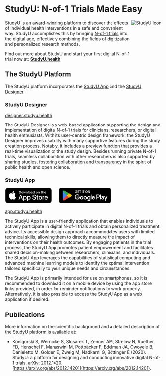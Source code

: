 # StudyU: N-of-1 Trials Made Easy

<img src="https://www.studyu.health/img/icon_wide.png" height="130" align="right"
alt="StudyU Icon">

StudyU is an [award-winning](https://www.studyu.health/blog/best-idea-award)
platform to discover the effects of individual health interventions in a safe
and convenient way. StudyU accomplishes this by bringing
[N-of-1 trials](https://www.studyu.health/docs/basics/n-of-1-trials) into the
digital age, effectively combining the fields of digitization and personalized
research methods.

Find out more about StudyU and start your first digital N-of-1 trial now at:
**[StudyU.health](https://www.studyu.health)**

## The StudyU Platform

The StudyU platform incorporates the [StudyU App](https://app.studyu.health)
and the [StudyU Designer](https://designer.studyu.health).

### StudyU Designer

[designer.studyu.health](https://designer.studyu.health)

The StudyU Designer is a web-based application supporting the design and
implementation of digital N-of-1 trials for clinicians, researchers, or digital
health enthusiasts. With its user-centric design framework, the StudyU Designer
improves usability with many supportive features during the study creation
process. Notably, it includes a preview function that provides a real-time
visualization of the study design. Besides running private N-of-1 trials,
seamless collaboration with other researchers is also supported by sharing
studies, fostering collaboration and transparency in the spirit of public health
and open science.

### StudyU App

[<img src="resources/img/app-store-badge.png" height="50"
alt="Download on the App Store">](<https://apps.apple.com/us/app/studyu-health/id1571991198>)
&nbsp;&nbsp;&nbsp;&nbsp;
[<img src="resources/img/google-play-badge.png" height="50"
alt="Get it on Google Play">](<https://play.google.com/store/apps/details?id=health.studyu.app>)

[app.studyu.health](https://app.studyu.health)

The StudyU App is a user-friendly application that
enables individuals to actively participate in digital N-of-1 trials and obtain
personalized treatment advice. Its accessible design approach accommodates users
with limited technical skills, allowing them to directly measure the impact of
interventions on their health outcomes. By engaging patients in the trial process,
the StudyU App promotes patient empowerment and facilitates shared
decision-making between researchers, clinicians, and individuals. The StudyU App
leverages the capabilities of statistical computing and advanced machine learning
models to identify the optimal intervention tailored specifically to your unique
needs and circumstances.

The StudyU App is primarily intended for use on smartphones, so it is
recommended to download it on a mobile device by using the app store links
provided, in order for reminder notifications to work properly. Alternatively, it
is also possible to access the StudyU App as a web application if desired.

## Publications

More information on the scientific background and a detailed description of
the StudyU platform is available at:

- Konigorski S, Wernicke S, Slosarek T, Zenner AM, Strelow N, Ruether FD,
Henschel F, Manaswini M, Pottbäcker F, Edelman JA, Owoyele B, Danieletto M,
Golden E, Zweig M, Nadkarni G, Böttinger E (2020).
StudyU: a platform for designing and conducting innovative digital N-of-1
trials. arXiv: 2012.1420.  
[https://arxiv.org/abs/2012.14201](https://arxiv.org/abs/2012.14201).
